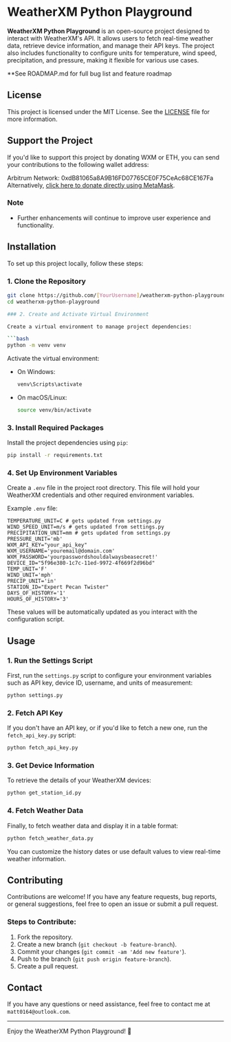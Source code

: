 # WeatherXM Python Playground

**WeatherXM Python Playground** is an open-source project designed to interact with WeatherXM's API. It allows users to fetch real-time weather data, retrieve device information, and manage their API keys. The project also includes functionality to configure units for temperature, wind speed, precipitation, and pressure, making it flexible for various use cases.

**See ROADMAP.md for full bug list and feature roadmap

## License

This project is licensed under the MIT License. See the [LICENSE](LICENSE) file for more information.

## Support the Project
If you'd like to support this project by donating WXM or ETH, you can send your contributions to the following wallet address:

Arbitrum Network: 0xdB81065a8A9B16FD07765CE0F75CeAc68CE167Fa
Alternatively, [click here to donate directly using MetaMask](https://metamask.app.link/send/0xdB81065a8A9B16FD07765CE0F75CeAc68CE167Fa?chain=arbitrum).

### Note
- Further enhancements will continue to improve user experience and functionality.


## Installation

To set up this project locally, follow these steps:

### 1. Clone the Repository

```bash
git clone https://github.com/[YourUsername]/weatherxm-python-playground.git
cd weatherxm-python-playground

### 2. Create and Activate Virtual Environment

Create a virtual environment to manage project dependencies:

```bash
python -m venv venv
```

Activate the virtual environment:

- On Windows:
  ```bash
  venv\Scripts\activate
  ```
- On macOS/Linux:
  ```bash
  source venv/bin/activate
  ```

### 3. Install Required Packages

Install the project dependencies using `pip`:

```bash
pip install -r requirements.txt
```

### 4. Set Up Environment Variables

Create a `.env` file in the project root directory. This file will hold your WeatherXM credentials and other required environment variables.

Example `.env` file:
```env
TEMPERATURE_UNIT=C # gets updated from settings.py
WIND_SPEED_UNIT=m/s # gets updated from settings.py
PRECIPITATION_UNIT=mm # gets updated from settings.py
PRESSURE_UNIT='mb'
WXM_API_KEY="your_api_key"
WXM_USERNAME='youremail@domain.com'
WXM_PASSWORD='yourpasswordshouldalwaysbeasecret!'
DEVICE_ID="5f96e380-1c7c-11ed-9972-4f669f2d96bd"
TEMP_UNIT='F'
WIND_UNIT='mph'
PRECIP_UNIT='in'
STATION_ID="Expert Pecan Twister"
DAYS_OF_HISTORY='1'
HOURS_OF_HISTORY='3'
```

These values will be automatically updated as you interact with the configuration script.

## Usage

### 1. Run the Settings Script

First, run the `settings.py` script to configure your environment variables such as API key, device ID, username, and units of measurement:

```bash
python settings.py
```

### 2. Fetch API Key

If you don't have an API key, or if you'd like to fetch a new one, run the `fetch_api_key.py` script:

```bash
python fetch_api_key.py
```

### 3. Get Device Information

To retrieve the details of your WeatherXM devices:

```bash
python get_station_id.py
```

### 4. Fetch Weather Data

Finally, to fetch weather data and display it in a table format:

```bash
python fetch_weather_data.py
```

You can customize the history dates or use default values to view real-time weather information.

## Contributing

Contributions are welcome! If you have any feature requests, bug reports, or general suggestions, feel free to open an issue or submit a pull request.

### Steps to Contribute:

1. Fork the repository.
2. Create a new branch (`git checkout -b feature-branch`).
3. Commit your changes (`git commit -am 'Add new feature'`).
4. Push to the branch (`git push origin feature-branch`).
5. Create a pull request.

## Contact

If you have any questions or need assistance, feel free to contact me at `matt0164@outlook.com`.

---

Enjoy the WeatherXM Python Playground! 🎉
